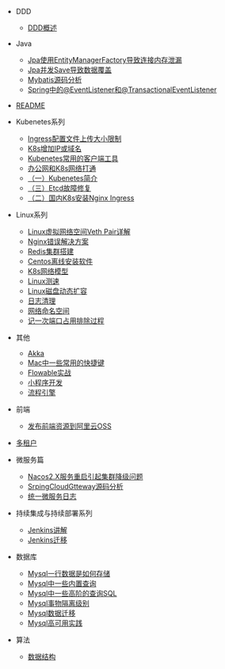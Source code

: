 
- DDD
  - [DDD概述](DDD/DDD概述.md)

- Java
  - [Jpa使用EntityManagerFactory导致连接内存泄漏](Java/Jpa使用EntityManagerFactory导致连接内存泄漏.md)
  - [Jpa并发Save导致数据覆盖](Java/Jpa并发save导致数据覆盖.md)
  - [Mybatis源码分析](Java/Mybatis源码分析.md)
  - [Spring中的@EventListener和@TransactionalEventListener](Java/Spring中的@EventListener和@TransactionalEventListener.md)

- [README](README.md)

- Kubenetes系列
  - [Ingress配置文件上传大小限制](kubenetes系列/ingress配置文件上传大小限制.md)
  - [K8s增加IP或域名](kubenetes系列/k8s增加IP或域名.md)
  - [Kubenetes常用的客户端工具](kubenetes系列/kubenetes常用的客户端工具.md)
  - [办公网和K8s网络打通](kubenetes系列/办公网和k8s网络打通.md)
  - [（一）Kubenetes简介](kubenetes系列/（一）kubenetes简介.md)
  - [（三）Etcd故障修复](kubenetes系列/（三）etcd故障修复.md)
  - [（二）国内K8s安装Nginx Ingress](kubenetes系列/（二）国内k8s安装nginx-ingress.md)

- Linux系列
  - [Linux虚拟网络空间Veth Pair详解](linux系列/Linux虚拟网络空间veth-pair详解.md)
  - [Nginx错误解决方案](linux系列/Nginx错误解决方案.md)
  - [Redis集群搭建](linux系列/Redis集群搭建.md)
  - [Centos离线安装软件](linux系列/centos离线安装软件.md)
  - [K8s网络模型](linux系列/k8s网络模型.md)
  - [Linux测速](linux系列/linux测速.md)
  - [Linux磁盘动态扩容](linux系列/linux磁盘动态扩容.md)
  - [日志清理](linux系列/日志清理.md)
  - [网络命名空间](linux系列/网络命名空间.md)
  - [记一次端口占用排除过程](linux系列/记一次端口占用排除过程.md)

- 其他
  - [Akka](其他/Akka.md)
  - [Mac中一些常用的快捷键](其他/Mac中一些常用的快捷键.md)
  - [Flowable实战](其他/flowable实战.md)
  - [小程序开发](其他/小程序开发.md)
  - [流程引擎](其他/流程引擎.md)

- 前端
  - [发布前端资源到阿里云OSS](前端/发布前端资源到阿里云OSS.md)

- [多租户](多租户.md)

- 微服务篇
  - [Nacos2.X服务重启引起集群降级问题](微服务篇/Nacos2.x服务重启引起集群降级问题.md)
  - [SrpingCloudGtteway源码分析](微服务篇/SrpingCloudGtteway源码分析.md)
  - [统一微服务日志](微服务篇/统一微服务日志.md)

- 持续集成与持续部署系列
  - [Jenkins讲解](持续集成与持续部署系列/Jenkins讲解.md)
  - [Jenkins迁移](持续集成与持续部署系列/Jenkins迁移.md)

- 数据库
  - [Mysql一行数据是如何存储](数据库/Mysql一行数据是如何存储.md)
  - [Mysql中一些内置查询](数据库/Mysql中一些内置查询.md)
  - [Mysql中一些高阶的查询SQL](数据库/Mysql中一些高阶的查询SQL.md)
  - [Mysql事物隔离级别](数据库/Mysql事物隔离级别.md)
  - [Mysql数据迁移](数据库/Mysql数据迁移.md)
  - [Mysql高可用实践](数据库/Mysql高可用实践.md)

- 算法
  - [数据结构](算法/数据结构.md)
